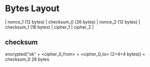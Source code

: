 # Bytes Layout

| nonce_1 (12 bytes) | checksum_0 (26 bytes) | nonce_2 (12 bytes) | checksum_1 (16 bytes) | cipher_1 | cipher_2 |

## checksum

encrypted("ok" + <cipher_0_from> + <cipher_0_to> (2+4+4 bytes)) = checksum_0 26 bytes